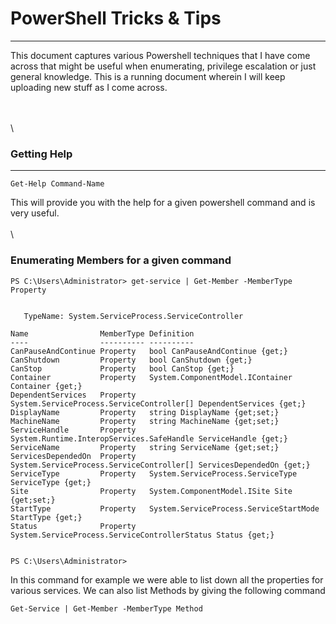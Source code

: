 # PowerShell Tricks & Tips 
---

This document captures various Powershell techniques that I have come across that might be useful when enumerating, privilege escalation or just general knowledge. 
This is a running document wherein I will keep uploading new stuff as I come across.

\
\
\

### Getting Help
---

```
Get-Help Command-Name
```

This will provide you with the help for a given powershell command and is very useful.
\
\
\

### Enumerating Members for a given command

```
PS C:\Users\Administrator> get-service | Get-Member -MemberType Property


   TypeName: System.ServiceProcess.ServiceController

Name                MemberType Definition
----                ---------- ----------
CanPauseAndContinue Property   bool CanPauseAndContinue {get;}
CanShutdown         Property   bool CanShutdown {get;}
CanStop             Property   bool CanStop {get;}
Container           Property   System.ComponentModel.IContainer Container {get;}
DependentServices   Property   System.ServiceProcess.ServiceController[] DependentServices {get;}
DisplayName         Property   string DisplayName {get;set;}
MachineName         Property   string MachineName {get;set;}
ServiceHandle       Property   System.Runtime.InteropServices.SafeHandle ServiceHandle {get;}
ServiceName         Property   string ServiceName {get;set;}
ServicesDependedOn  Property   System.ServiceProcess.ServiceController[] ServicesDependedOn {get;}
ServiceType         Property   System.ServiceProcess.ServiceType ServiceType {get;}
Site                Property   System.ComponentModel.ISite Site {get;set;}
StartType           Property   System.ServiceProcess.ServiceStartMode StartType {get;}
Status              Property   System.ServiceProcess.ServiceControllerStatus Status {get;}


PS C:\Users\Administrator>
```

In this command for example we were able to list down all the properties for various services. 
We can also list Methods by giving the following command

```
Get-Service | Get-Member -MemberType Method
```
 